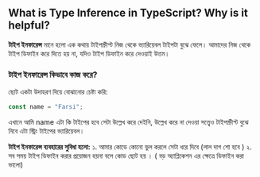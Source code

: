 ## What is Type Inference in TypeScript? Why is it helpful?

**টাইপ ইনফারেন্স** মানে হলো এক কথায় টাইপস্ক্রীপ্ট নিজ থেকে ভ্যারিয়েবল টাইপটা বুঝে ফেলে। আমাদের নিজ থেকে টাইপ ডিফাইন করে দিতে হয় না, যদিও টাইপ ডিফাইন করে দেওয়াই উত্তম।

### টাইপ ইনফারেন্স কিভাবে কাজ করে?  
ছোট একটা উদাহরণ দিয়ে বোঝানোর চেষ্টা করি:

```ts
const name = "Farsi";
```
এখানে আমি name এটা কি টাইপের হবে সেটা উল্লেখ করে দেইনি, উল্লেখ করে না দেওয়া সত্ত্বেও টাইপস্ক্রীপ্ট বুঝে নিবে এটা স্ট্রিং টাইপের ভ্যারিয়েবল।

**টাইপ ইনফারেন্স ব্যবহারের সুবিধা হলো:**
১. আমার কোডে কোনো ভুল করলে সেটা ধরে দিবে (লাল দাগ শো হবে )
২. সব সময় টাইপ ডিফাইন করার প্রয়োজন হয়না বলে কোড ছোট হয় । ( বড় অ্যাপ্লিকেশন এর ক্ষেত্রে ডিফাইন করা ভালো)
